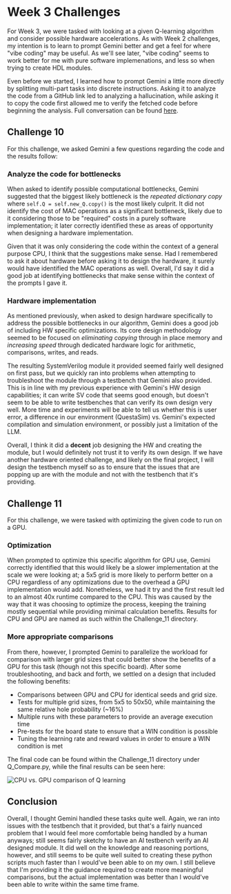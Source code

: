 # Week 3 Challenges #

For Week 3, we were tasked with looking at a given Q-learning algorithm and consider possible hardware accelerations. As with Week 2 challenges, my intention is to learn to prompt Gemini better and get a feel for where "vibe coding" may be useful. As we'll see later, "vibe coding" seems to work better for me with pure software implemenations, and less so when trying to create HDL modules.

Even before we started, I learned how to prompt Gemini a little more directly by splitting multi-part tasks into discrete instructions. Asking it to analyze the code from a GitHub link led to analyzing a hallucination, while asking it to copy the code first allowed me to verify the fetched code before beginning the analysis. Full conversation can be found [here](link).

## Challenge 10 ##
For this challenge, we asked Gemini a few questions regarding the code and the results follow: 

### Analyze the code for bottlenecks ###
When asked to identify possible computational bottlenecks, Gemini suggested that the biggest likely bottleneck is the *repeated dictionary copy* where ```self.Q = self.new_Q.copy()``` is the most likely culprit. It did not identify the cost of MAC operations as a significant bottleneck, likely due to it considering those to be "required" costs in a purely software implementation; it later correctly identified these as areas of opportunity when designing a hardware implementation.

Given that it was only considering the code within the context of a general purpose CPU, I think that the suggestions make sense. Had I remembered to ask it about hardware before asking it to design the hardware, it surely would have identified the MAC operations as well. Overall, I'd say it did a good job at identifying bottlenecks that make sense within the context of the prompts I gave it.

### Hardware implementation ### 
As mentioned previously, when asked to design hardware specifically to address the possible bottlenecks in our algorithm, Gemini does a good job of including HW specific optimizations. Its core design methodology seemed to be focused on *eliminating copying* through in place memory and *increasing speed* through dedicated hardware logic for arithmetic, comparisons, writes, and reads. 

The resulting SystemVerilog module it provided seemed fairly well designed on first pass, but we quickly ran into problems when attempting to troubleshoot the module through a testbench that Gemini also provided. This is in line with my previous experience with Gemini's HW design capabilities; it can write SV code that seems good enough, but doesn't seem to be able to write testbenches that can verify its own design very well. More time and experiments will be able to tell us whether this is user error, a difference in our environment (QuestaSim) vs. Gemini's expected compilation and simulation environment, or possibly just a limitation of the LLM. 

Overall, I think it did a **decent** job designing the HW and creating the module, but I would definitely not trust it to verify its own design. If we have another hardware oriented challenge, and likely on the final project, I will design the testbench myself so as to ensure that the issues that are popping up are with the module and not with the testbench that it's providing.

## Challenge 11 ## 
For this challenge, we were tasked with optimizing the given code to run on a GPU.

### Optimization ### 
When prompted to optimize this specific algorithm for GPU use, Gemini correctly identified that this would likely be a slower implementation at the scale we were looking at; a 5x5 grid is more likely to perform better on a CPU regardless of any optimizations due to the overhead a GPU implementation would add. Nonetheless, we had it try and the first result led to an almost 40x runtime compared to the CPU. This was caused by the way that it was choosing to optimize the process, keeping the training mostly sequential while providing minimal calculation benefits. Results for CPU and GPU are named as such within the Challenge_11 directory.

### More appropriate comparisons ###
From there, however, I prompted Gemini to parallelize the workload for comparison with larger grid sizes that could better show the benefits of a GPU for this task (though not this specific board). After some troubleshooting, and back and forth, we settled on a design that included the following benefits: 

- Comparisons between GPU and CPU for identical seeds and grid size.
- Tests for multiple grid sizes, from 5x5 to 50x50, while maintaining the same relative hole probability (~16%)
- Multiple runs with these parameters to provide an average execution time
- Pre-tests for the board state to ensure that a WIN condition is possible
- Tuning the learning rate and reward values in order to ensure a WIN condition is met

The final code can be found within the Challenge_11 directory under Q_Compare.py, while the final results can be seen here:

![CPU vs. GPU comparison of Q learning](./Challege_11/Q_Compare_Graph.png)

## Conclusion ##
Overall, I thought Gemini handled these tasks quite well. Again, we ran into issues with the testbench that it provided, but that's a fairly nuanced problem that I would feel more comfortable being handled by a human anyways; still seems fairly sketchy to have an AI testbench verify an AI designed module. It did well on the knowledge and reasoning portions, however, and still seems to be quite well suited to creating these python scripts much faster than I would've been able to on my own. I still believe that I'm providing it the guidance required to create more meaningful comparisons, but the actual implementation was better than I would've been able to write within the same time frame. 